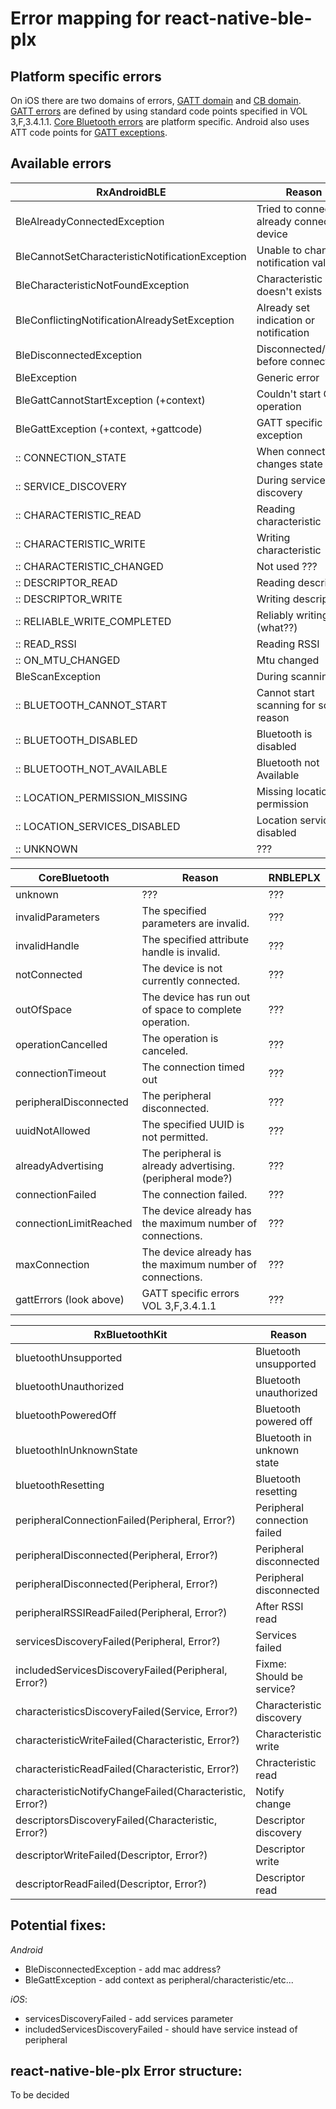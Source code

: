 # Error mapping for react-native-ble-plx

## Platform specific errors

On iOS there are two domains of errors, [GATT domain](https://developer.apple.com/reference/corebluetooth/1613347-core_bluetooth_constants/1665655-core_bluetooth_attribute_protoco) 
and [CB domain](https://developer.apple.com/reference/corebluetooth/1613347-core_bluetooth_constants/1665448-core_bluetooth_error_domain). 
[GATT errors](https://developer.apple.com/reference/corebluetooth/cbatterror.code) are defined by using standard code 
points specified in VOL 3,F,3.4.1.1. [Core Bluetooth errors](https://developer.apple.com/reference/corebluetooth/cberror.code) are platform specific.
Android also uses ATT code points for [GATT exceptions](https://android.googlesource.com/platform/external/bluetooth/bluedroid/+/android-5.1.1_r13/stack/include/gatt_api.h).

## Available errors

|RxAndroidBLE                                    | Reason                                       | RNBLEPLX       |
|------------------------------------------------|----------------------------------------------|----------------|
|BleAlreadyConnectedException                    | Tried to connect to already connected device | ???            |
|BleCannotSetCharacteristicNotificationException | Unable to change notification value          | ???            |
|BleCharacteristicNotFoundException              | Characteristic doesn't exists                | ???            |
|BleConflictingNotificationAlreadySetException   | Already set indication or notification       | ???            |
|BleDisconnectedException                        | Disconnected/failed before connection        | ???            |
|BleException                                    | Generic error                                | ???            |
|BleGattCannotStartException (+context)          | Couldn't start GATT operation                | ???            |
|BleGattException (+context, +gattcode)          | GATT specific exception                      | ???            |
| :: CONNECTION_STATE                            | When connection changes state                | ???            | 
| :: SERVICE_DISCOVERY                           | During service discovery                     | ???            |
| :: CHARACTERISTIC_READ                         | Reading characteristic                       | ???            |
| :: CHARACTERISTIC_WRITE                        | Writing characteristic                       | ???            |
| :: CHARACTERISTIC_CHANGED                      | Not used ???                                 | ???            |
| :: DESCRIPTOR_READ                             | Reading descriptor                           | ???            |
| :: DESCRIPTOR_WRITE                            | Writing descriptor                           | ???            |
| :: RELIABLE_WRITE_COMPLETED                    | Reliably writing (what??)                    | ???            |
| :: READ_RSSI                                   | Reading RSSI                                 | ???            |
| :: ON_MTU_CHANGED                              | Mtu changed                                  | ???            |
|BleScanException                                | During scanning                              | ???            |
| :: BLUETOOTH_CANNOT_START                      | Cannot start scanning for some reason        | ???            |
| :: BLUETOOTH_DISABLED                          | Bluetooth is disabled                        | ???            |
| :: BLUETOOTH_NOT_AVAILABLE                     | Bluetooth not Available                      | ???            |
| :: LOCATION_PERMISSION_MISSING                 | Missing location permission                  | ???            |
| :: LOCATION_SERVICES_DISABLED                  | Location services disabled                   | ???            |
| :: UNKNOWN                                     | ???                                          | ???            |

| CoreBluetooth           | Reason                                                    | RNBLEPLX |
|-------------------------|-----------------------------------------------------------|----------|
| unknown                 | ???                                                       | ???      |
| invalidParameters       | The specified parameters are invalid.                     | ???      |
| invalidHandle           | The specified attribute handle is invalid.                | ???      |
| notConnected            | The device is not currently connected.                    | ???      |
| outOfSpace              | The device has run out of space to complete operation.    | ???      |
| operationCancelled      | The operation is canceled.                                | ???      |
| connectionTimeout       | The connection timed out                                  | ???      |
| peripheralDisconnected  | The peripheral disconnected.                              | ???      |
| uuidNotAllowed          | The specified UUID is not permitted.                      | ???      |
| alreadyAdvertising      | The peripheral is already advertising. (peripheral mode?) | ???      |
| connectionFailed        | The connection failed.                                    | ???      |
| connectionLimitReached  | The device already has the maximum number of connections. | ???      |
| maxConnection           | The device already has the maximum number of connections. | ???      |
| gattErrors (look above) | GATT specific errors VOL 3,F,3.4.1.1                      | ???      |

| RxBluetoothKit           | Reason                                                    | RNBLEPLX |
|--------------------------|-----------------------------------------------------------|----------|
| bluetoothUnsupported     | Bluetooth unsupported                                     | ???      |
| bluetoothUnauthorized    | Bluetooth unauthorized                                    | ???      |
| bluetoothPoweredOff      | Bluetooth powered off                                     | ???      |
| bluetoothInUnknownState  | Bluetooth in unknown state                                | ???      |
| bluetoothResetting       | Bluetooth resetting                                       | ???      |
| peripheralConnectionFailed(Peripheral, Error?) | Peripheral connection failed        | ???      |
| peripheralDisconnected(Peripheral, Error?)     | Peripheral disconnected             | ???      |
| peripheralDisconnected(Peripheral, Error?)     | Peripheral disconnected             | ???      | 
| peripheralRSSIReadFailed(Peripheral, Error?)   | After RSSI read                     | ???      |
| servicesDiscoveryFailed(Peripheral, Error?)    | Services failed                     | ???      |
| includedServicesDiscoveryFailed(Peripheral, Error?) | Fixme: Should be service?      | ???      |
| characteristicsDiscoveryFailed(Service, Error?)     | Characteristic discovery       | ???      |
| characteristicWriteFailed(Characteristic, Error?)   | Characteristic write           | ???      |
| characteristicReadFailed(Characteristic, Error?)    | Chracteristic read             | ???      |
| characteristicNotifyChangeFailed(Characteristic, Error?) | Notify change             | ???      |
| descriptorsDiscoveryFailed(Characteristic, Error?) | Descriptor discovery            | ???      |
| descriptorWriteFailed(Descriptor, Error?) | Descriptor write                         | ???      |
| descriptorReadFailed(Descriptor, Error?) | Descriptor read                           | ???      |

## Potential fixes:

*Android*
  * BleDisconnectedException - add mac address?
  * BleGattException - add context as peripheral/characteristic/etc...

*iOS*:
  * servicesDiscoveryFailed - add services parameter
  * includedServicesDiscoveryFailed - should have service instead of peripheral


## react-native-ble-plx Error structure:

To be decided